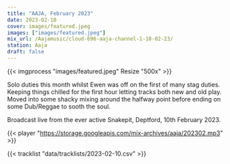 ```yaml
---
title: "AAJA, February 2023"
date: 2023-02-10
cover: images/featured.jpeg
images: ["images/featured.jpeg"]
mix_url: /Aajamusic/cloud-696-aaja-channel-1-10-02-23/
station: Aaja
draft: false
---
```


{{< imgprocess "images/featured.jpeg" Resize "500x" >}}

Solo duties this month whilst Ewen was off on the first of many stag duties. Keeping things chilled for the first hour letting 
tracks both new and old play. Moved into some shacky mixing around the halfway point before ending on some Dub/Reggae to sooth the soul.

Broadcast live from the ever active Snakepit, Deptford, 10th February 2023.

{{< player "https://storage.googleapis.com/mix-archives/aaja/202302.mp3" >}}

{{< tracklist "data/tracklists/2023-02-10.csv" >}}
